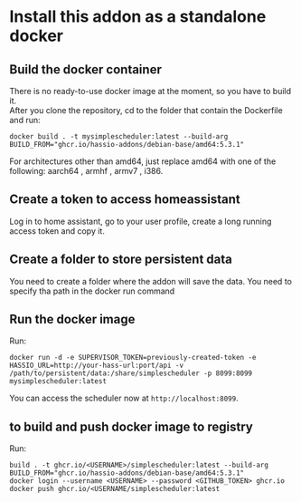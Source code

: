 # Install this addon as a standalone docker 

## Build the docker container

There is no ready-to-use docker image at the moment, so you have to build it. \
After you clone the repository, cd to the folder that contain the Dockerfile and run:
```
docker build . -t mysimplescheduler:latest --build-arg BUILD_FROM="ghcr.io/hassio-addons/debian-base/amd64:5.3.1"
```
For architectures other than amd64, just replace amd64 with one of the following: aarch64 , armhf , armv7 , i386. 


## Create a token to access homeassistant

Log in to home assistant, go to your user profile, create a long running access token and copy it.

## Create a folder to store persistent data

You need to create a folder where the addon will save the data. You need to specify tha path in the docker run command

## Run the docker image

Run:

```
docker run -d -e SUPERVISOR_TOKEN=previously-created-token -e HASSIO_URL=http://your-hass-url:port/api -v /path/to/persistent/data:/share/simplescheduler -p 8099:8099 mysimplescheduler:latest
```

You can access the scheduler now at `http://localhost:8099`.

## to build and push docker image to registry

Run:

```
build . -t ghcr.io/<USERNAME>/simplescheduler:latest --build-arg BUILD_FROM="ghcr.io/hassio-addons/debian-base/amd64:5.3.1"
docker login --username <USERNAME> --password <GITHUB_TOKEN> ghcr.io
docker push ghcr.io/<USERNAME/simplescheduler:latest
```


